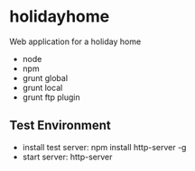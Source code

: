 holidayhome
===========

Web application for a holiday home

 - node
 - npm
 - grunt global
 - grunt local
 - grunt ftp plugin


## Test Environment ##

 - install test server: npm install http-server -g
 - start server: http-server